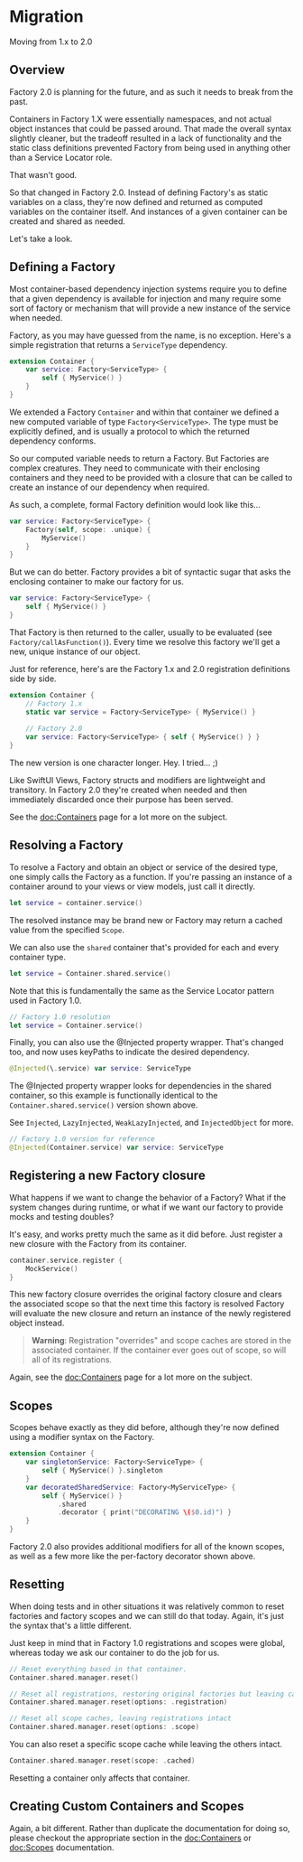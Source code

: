 # Migration

Moving from 1.x to 2.0

## Overview

Factory 2.0 is planning for the future, and as such it needs to break from the past.

Containers in Factory 1.X were essentially namespaces, and not actual object instances that could be passed around. That made the overall syntax slightly cleaner, but the tradeoff resulted in a lack of functionality and the static class definitions prevented Factory from being used in anything other than a Service Locator role.

That wasn't good.

So that changed in Factory 2.0. Instead of defining Factory's as static variables on a class, they're now defined and returned as computed variables on the container itself. And instances of a given container can be created and shared as needed.

Let's take a look.

## Defining a Factory

Most container-based dependency injection systems require you to define that a given dependency is available for injection and many require some sort of factory or mechanism that will provide a new instance of the service when needed.

Factory, as you may have guessed from the name, is no exception. Here's a simple registration that returns a `ServiceType` dependency. 

```swift
extension Container {
    var service: Factory<ServiceType> {
        self { MyService() }
    }
}
```

We extended a Factory `Container` and within that container we defined a new computed variable of type `Factory<ServiceType>`. The type must be explicitly defined, and is usually a
protocol to which the returned dependency conforms.

So our computed variable needs to return a Factory. But Factories are complex creatures. They need to communicate with their enclosing containers and they need to be provided with a closure that can be called to create an instance of our dependency when required. 

As such, a complete, formal Factory definition would look like this...
```swift
var service: Factory<ServiceType> {
    Factory(self, scope: .unique) { 
        MyService()
    }
}
```
But we can do better. Factory provides a bit of syntactic sugar that asks the enclosing container to make our factory for us.

```swift
var service: Factory<ServiceType> {
    self { MyService() }
}
```

That Factory is then returned to the caller, usually to be evaluated (see ``Factory/callAsFunction()``). Every time we resolve this factory we'll get a new, unique instance of our object.

Just for reference, here's are the Factory 1.x and 2.0 registration definitions side by side.

```swift
extension Container {
    // Factory 1.x
    static var service = Factory<ServiceType> { MyService() }
    
    // Factory 2.0
    var service: Factory<ServiceType> { self { MyService() } }
}
```

The new version is one character longer. Hey. I tried... ;)

Like SwiftUI Views, Factory structs and modifiers are lightweight and transitory. In Factory 2.0 they're created when needed and then immediately discarded once their purpose has been served.

See the <doc:Containers> page for a lot more on the subject.

## Resolving a Factory

To resolve a Factory and obtain an object or service of the desired type, one simply calls the Factory as a function. If you're passing an instance of a container around to your views or view models, just call it directly.

```swift
let service = container.service()
```
The resolved instance may be brand new or Factory may return a cached value from the specified ``Scope``.

We can also use the `shared` container that's provided for each and every container type.

```swift
let service = Container.shared.service()
```
Note that this is fundamentally the same as the Service Locator pattern used in Factory 1.0.

```swift
// Factory 1.0 resolution
let service = Container.service()
```

Finally, you can also use the @Injected property wrapper. That's changed too, and now uses keyPaths to indicate the desired dependency.

```swift
@Injected(\.service) var service: ServiceType
```
The @Injected property wrapper looks for dependencies in the shared container, so this example is functionally identical to the `Container.shared.service()` version shown above.

See ``Injected``, ``LazyInjected``, ``WeakLazyInjected``, and ``InjectedObject`` for more.

```swift
// Factory 1.0 version for reference
@Injected(Container.service) var service: ServiceType
```

## Registering a new Factory closure

What happens if we want to change the behavior of a Factory? What if the system changes during runtime, or what if we want our factory to provide mocks and testing doubles? 

It's easy, and works pretty much the same as it did before. Just register a new closure with the Factory from its container.

```swift
container.service.register {
    MockService()
}
```

This new factory closure overrides the original factory closure and clears the associated scope so that the next time this factory is resolved Factory will evaluate the new closure and return an instance of the newly registered object instead.


> **Warning**: Registration "overrides" and scope caches are stored in the associated container. If the container ever goes out of scope, so will all of its registrations.

Again, see the <doc:Containers> page for a lot more on the subject.

## Scopes
    
Scopes behave exactly as they did before, although they're now defined using a modifier syntax on the Factory. 

```swift
extension Container {
    var singletonService: Factory<ServiceType> {
        self { MyService() }.singleton
    }
    var decoratedSharedService: Factory<MyServiceType> {
        self { MyService() }
            .shared
            .decorator { print("DECORATING \($0.id)") }
    }
}
```
Factory 2.0 also provides additional modifiers for all of the known scopes, as well as a few more like the per-factory decorator shown above.

## Resetting

When doing tests and in other situations it was relatively common to reset factories and factory scopes and we can still do that today. Again, it's just the syntax that's a little different.

Just keep in mind that in Factory 1.0 registrations and scopes were global, whereas today we ask our container to do the job for us.
```swift
// Reset everything based in that container.
Container.shared.manager.reset()

// Reset all registrations, restoring original factories but leaving caches intact
Container.shared.manager.reset(options: .registration)

// Reset all scope caches, leaving registrations intact
Container.shared.manager.reset(options: .scope)
```
You can also reset a specific scope cache while leaving the others intact.
```swift
Container.shared.manager.reset(scope: .cached)
```
Resetting a container only affects that container.

## Creating Custom Containers and Scopes

Again, a bit different. Rather than duplicate the documentation for doing so, please checkout the appropriate section in the <doc:Containers> or <doc:Scopes> documentation.
